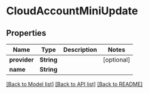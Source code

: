# CloudAccountMiniUpdate

## Properties

Name | Type | Description | Notes
------------ | ------------- | ------------- | -------------
**provider** | **String** |  | [optional] 
**name** | **String** |  | 

[[Back to Model list]](../README.md#documentation-for-models) [[Back to API list]](../README.md#documentation-for-api-endpoints) [[Back to README]](../README.md)


